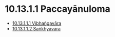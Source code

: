 # 10.13.1.1 Paccayānuloma

* [10.13.1.1.1 Vibhaṅgavāra](10.13.1.1/10.13.1.1.1.md)
* [10.13.1.1.2 Saṅkhyāvāra](10.13.1.1/10.13.1.1.2.md)
